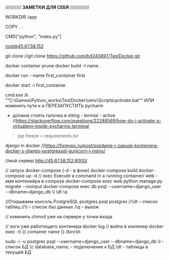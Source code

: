////////// **ЗАМЕТКИ ДЛЯ СЕБЯ** ////////////

WORKDIR /app

COPY . .

CMD["python", "index.py"]

root@45.67.58.152

git clone
//git clone https://github.com/bd240897/TestDocker.git

docker container prune
docker build -t name .

docker run --name first_container first

docker start -i first_container

cmd.exe /k ""C:\Games\Python_works\TestDocker\venv\Scripts\activate.bat""
ИЛИ изменить пути к и ПЕРЕЗАПУСТИТЬ pycharm
* должна стоять галочка в stting - termial - active
//https://stackoverflow.com/questions/22288569/how-do-i-activate-a-virtualenv-inside-pycharms-terminal

>pip freeze > requirements.txt

django in docker
//https://fixmypc.ru/post/sozdanie-i-zapusk-konteinera-docker-s-django-postgressql-gunicorn-i-nginx/

//мой сервер
http://45.67.58.152:8000/

// запуск docker-compose (-d - в фоне)
docker-compose build
docker-compose up -d
//  exec               Execute a command in a running container/ web - имя контенейра в compose
docker-compose exec web python manage.py migrate --noinput
docker-compose exec db psql --username=django_user --dbname=django_db
\l
\dt
\q

//Открываем консоль PostgreSQL postgres psql postgres
//\dt – список таблиц
//\l – список баз данных
/\q - выхож

// изменить chmod уже на сервере у точки входа

// логи уже работющего контенера
docker log
// войти в контенер
docker exec -ti {{ container name }} /bin/sh

sudo -i -u postgres psql --username=django_user --dbname=django_db
\l - список БД
\c database_name; - подключение к БД
\dt - таблицы в текущей БД



